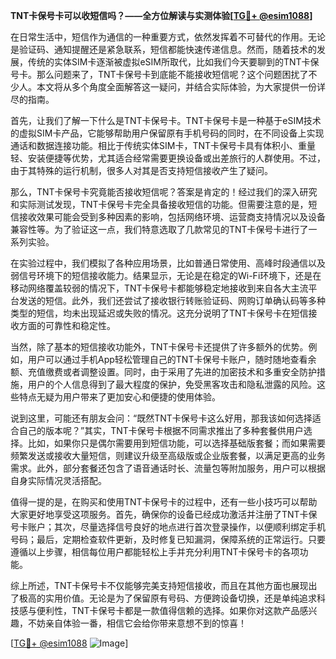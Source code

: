 **TNT卡保号卡可以收短信吗？——全方位解读与实测体验[[TG💪+ @esim1088](https://t.me/s/esim1088)]**

在日常生活中，短信作为通信的一种重要方式，依然发挥着不可替代的作用。无论是验证码、通知提醒还是紧急联系，短信都能快速传递信息。然而，随着技术的发展，传统的实体SIM卡逐渐被虚拟eSIM所取代，比如我们今天要聊到的TNT卡保号卡。那么问题来了，TNT卡保号卡到底能不能接收短信呢？这个问题困扰了不少人。本文将从多个角度全面解答这一疑问，并结合实际体验，为大家提供一份详尽的指南。

首先，让我们了解一下什么是TNT卡保号卡。TNT卡保号卡是一种基于eSIM技术的虚拟SIM卡产品，它能够帮助用户保留原有手机号码的同时，在不同设备上实现通话和数据连接功能。相比于传统实体SIM卡，TNT卡保号卡具有体积小、重量轻、安装便捷等优势，尤其适合经常需要更换设备或出差旅行的人群使用。不过，由于其特殊的运行机制，很多人对其是否支持短信接收产生了疑问。

那么，TNT卡保号卡究竟能否接收短信呢？答案是肯定的！经过我们的深入研究和实际测试发现，TNT卡保号卡完全具备接收短信的功能。但需要注意的是，短信接收效果可能会受到多种因素的影响，包括网络环境、运营商支持情况以及设备兼容性等。为了验证这一点，我们特意选取了几款常见的TNT卡保号卡进行了一系列实验。

在实验过程中，我们模拟了各种应用场景，比如普通日常使用、高峰时段通信以及弱信号环境下的短信接收能力。结果显示，无论是在稳定的Wi-Fi环境下，还是在移动网络覆盖较弱的情况下，TNT卡保号卡都能够稳定地接收到来自各大主流平台发送的短信。此外，我们还尝试了接收银行转账验证码、网购订单确认码等多种类型的短信，均未出现延迟或失败的情况。这充分说明了TNT卡保号卡在短信接收方面的可靠性和稳定性。

当然，除了基本的短信接收功能外，TNT卡保号卡还提供了许多额外的优势。例如，用户可以通过手机App轻松管理自己的TNT卡保号卡账户，随时随地查看余额、充值缴费或者调整设置。同时，由于采用了先进的加密技术和多重安全防护措施，用户的个人信息得到了最大程度的保护，免受黑客攻击和隐私泄露的风险。这些特点无疑为用户带来了更加安心和便捷的使用体验。

说到这里，可能还有朋友会问：“既然TNT卡保号卡这么好用，那我该如何选择适合自己的版本呢？”其实，TNT卡保号卡根据不同需求推出了多种套餐供用户选择。比如，如果你只是偶尔需要用到短信功能，可以选择基础版套餐；而如果需要频繁发送或接收大量短信，则建议升级至高级版或企业版套餐，以满足更高的业务需求。此外，部分套餐还包含了语音通话时长、流量包等附加服务，用户可以根据自身实际情况灵活搭配。

值得一提的是，在购买和使用TNT卡保号卡的过程中，还有一些小技巧可以帮助大家更好地享受这项服务。首先，确保你的设备已经成功激活并注册了TNT卡保号卡账户；其次，尽量选择信号良好的地点进行首次登录操作，以便顺利绑定手机号码；最后，定期检查软件更新，及时修复已知漏洞，保障系统的正常运行。只要遵循以上步骤，相信每位用户都能轻松上手并充分利用TNT卡保号卡的各项功能。

综上所述，TNT卡保号卡不仅能够完美支持短信接收，而且在其他方面也展现出了极高的实用价值。无论是为了保留原有号码、方便跨设备切换，还是单纯追求科技感与便利性，TNT卡保号卡都是一款值得信赖的选择。如果你对这款产品感兴趣，不妨亲自体验一番，相信它会给你带来意想不到的惊喜！

[[TG💪+ @esim1088](https://t.me/s/esim1088) ![Image](https://i.postimg.cc/4NQfJmqS/Snipaste-2025-05-13-00-14-12.png)]